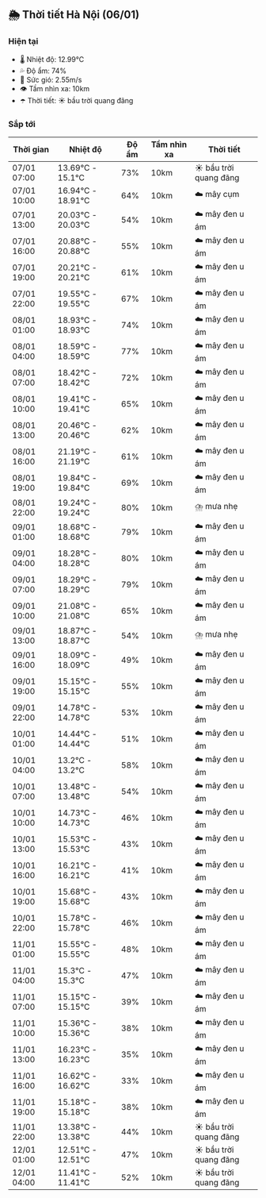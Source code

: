 ## 🌦️ Thời tiết Hà Nội (06/01)

### Hiện tại

- 🌡️ Nhiệt độ: 12.99℃
- 💦 Độ ẩm: 74%
- 💨 Sức gió: 2.55m/s
- 👁️ Tầm nhìn xa: 10km
- ☂️ Thời tiết: ☀️ bầu trời quang đãng

### Sắp tới

| Thời gian | Nhiệt độ | Độ ẩm | Tầm nhìn xa | Thời tiết |
| --- | --- | --- | --- | --- |
| 07/01 07:00 | 13.69℃ - 15.1℃ | 73% | 10km | ☀️ bầu trời quang đãng |
| 07/01 10:00 | 16.94℃ - 18.91℃ | 64% | 10km | ☁️ mây cụm |
| 07/01 13:00 | 20.03℃ - 20.03℃ | 54% | 10km | ☁️ mây đen u ám |
| 07/01 16:00 | 20.88℃ - 20.88℃ | 55% | 10km | ☁️ mây đen u ám |
| 07/01 19:00 | 20.21℃ - 20.21℃ | 61% | 10km | ☁️ mây đen u ám |
| 07/01 22:00 | 19.55℃ - 19.55℃ | 67% | 10km | ☁️ mây đen u ám |
| 08/01 01:00 | 18.93℃ - 18.93℃ | 74% | 10km | ☁️ mây đen u ám |
| 08/01 04:00 | 18.59℃ - 18.59℃ | 77% | 10km | ☁️ mây đen u ám |
| 08/01 07:00 | 18.42℃ - 18.42℃ | 72% | 10km | ☁️ mây đen u ám |
| 08/01 10:00 | 19.41℃ - 19.41℃ | 65% | 10km | ☁️ mây đen u ám |
| 08/01 13:00 | 20.46℃ - 20.46℃ | 62% | 10km | ☁️ mây đen u ám |
| 08/01 16:00 | 21.19℃ - 21.19℃ | 61% | 10km | ☁️ mây đen u ám |
| 08/01 19:00 | 19.84℃ - 19.84℃ | 69% | 10km | ☁️ mây đen u ám |
| 08/01 22:00 | 19.24℃ - 19.24℃ | 80% | 10km | ⛈️ mưa nhẹ |
| 09/01 01:00 | 18.68℃ - 18.68℃ | 79% | 10km | ☁️ mây đen u ám |
| 09/01 04:00 | 18.28℃ - 18.28℃ | 80% | 10km | ☁️ mây đen u ám |
| 09/01 07:00 | 18.29℃ - 18.29℃ | 79% | 10km | ☁️ mây đen u ám |
| 09/01 10:00 | 21.08℃ - 21.08℃ | 65% | 10km | ☁️ mây đen u ám |
| 09/01 13:00 | 18.87℃ - 18.87℃ | 54% | 10km | ⛈️ mưa nhẹ |
| 09/01 16:00 | 18.09℃ - 18.09℃ | 49% | 10km | ☁️ mây đen u ám |
| 09/01 19:00 | 15.15℃ - 15.15℃ | 55% | 10km | ☁️ mây đen u ám |
| 09/01 22:00 | 14.78℃ - 14.78℃ | 53% | 10km | ☁️ mây đen u ám |
| 10/01 01:00 | 14.44℃ - 14.44℃ | 51% | 10km | ☁️ mây đen u ám |
| 10/01 04:00 | 13.2℃ - 13.2℃ | 58% | 10km | ☁️ mây đen u ám |
| 10/01 07:00 | 13.48℃ - 13.48℃ | 54% | 10km | ☁️ mây đen u ám |
| 10/01 10:00 | 14.73℃ - 14.73℃ | 46% | 10km | ☁️ mây đen u ám |
| 10/01 13:00 | 15.53℃ - 15.53℃ | 43% | 10km | ☁️ mây đen u ám |
| 10/01 16:00 | 16.21℃ - 16.21℃ | 41% | 10km | ☁️ mây đen u ám |
| 10/01 19:00 | 15.68℃ - 15.68℃ | 43% | 10km | ☁️ mây đen u ám |
| 10/01 22:00 | 15.78℃ - 15.78℃ | 46% | 10km | ☁️ mây đen u ám |
| 11/01 01:00 | 15.55℃ - 15.55℃ | 48% | 10km | ☁️ mây đen u ám |
| 11/01 04:00 | 15.3℃ - 15.3℃ | 47% | 10km | ☁️ mây đen u ám |
| 11/01 07:00 | 15.15℃ - 15.15℃ | 39% | 10km | ☁️ mây đen u ám |
| 11/01 10:00 | 15.36℃ - 15.36℃ | 38% | 10km | ☁️ mây đen u ám |
| 11/01 13:00 | 16.23℃ - 16.23℃ | 35% | 10km | ☁️ mây đen u ám |
| 11/01 16:00 | 16.62℃ - 16.62℃ | 33% | 10km | ☁️ mây đen u ám |
| 11/01 19:00 | 15.18℃ - 15.18℃ | 38% | 10km | ☁️ mây đen u ám |
| 11/01 22:00 | 13.38℃ - 13.38℃ | 44% | 10km | ☀️ bầu trời quang đãng |
| 12/01 01:00 | 12.51℃ - 12.51℃ | 47% | 10km | ☀️ bầu trời quang đãng |
| 12/01 04:00 | 11.41℃ - 11.41℃ | 52% | 10km | ☀️ bầu trời quang đãng |
